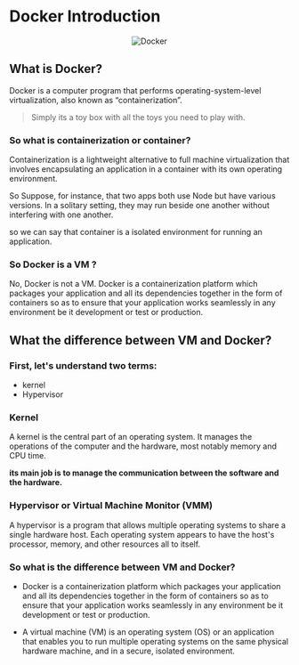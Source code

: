 # Docker Introduction

<p align="center">
  <img src="https://img.shields.io/badge/Docker-2496ED?style=for-the-badge&logo=docker&logoColor=white" alt="Docker" />
</p>

## What is Docker?

Docker is a computer program that performs operating-system-level virtualization, also known as “containerization”.

<!-- insert gif 1  -->

> Simply its a toy box with all the toys you need to play with.

### So what is containerization or container?

Containerization is a lightweight alternative to full machine virtualization that involves encapsulating an application in a container with its own operating environment.

<!-- gif 2 still not understand -->

So Suppose, for instance, that two apps both use Node but have various versions. In a solitary setting, they may run beside one another without interfering with one another.

so we can say that container is a isolated environment for running an application.

<!-- bold -->
###  <b>So Docker is a VM ?  </b>

<!-- shoot him img -->

No, Docker is not a VM. Docker is a containerization platform which packages your application and all its dependencies together in the form of containers so as to ensure that your application works seamlessly in any environment be it development or test or production.

## What the difference between VM and Docker?

### First, let's understand two terms:
- kernel
- Hypervisor

### Kernel

A kernel is the central part of an operating system. It manages the operations of the computer and the hardware, most notably memory and CPU time. 

<b> its main job is to manage the communication between the software and the hardware. </b>

### Hypervisor or Virtual Machine Monitor (VMM) 

A hypervisor is a program that allows multiple operating systems to share a single hardware host. Each operating system appears to have the host's processor, memory, and other resources all to itself.

### So what is the difference between VM and Docker?

- Docker is a containerization platform which packages your application and all its dependencies together in the form of containers so as to ensure that your application works seamlessly in any environment be it development or test or production.


- A virtual machine (VM) is an operating system (OS) or an application that enables you to run multiple operating systems on the same physical hardware machine, and in a secure, isolated environment.


